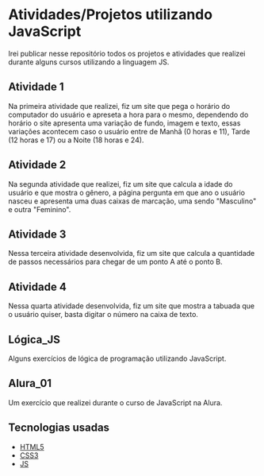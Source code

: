 # Atividades/Projetos utilizando JavaScript
Irei publicar nesse repositório todos os projetos e atividades que realizei durante alguns cursos utilizando a linguagem JS.

## Atividade 1
Na primeira atividade que realizei, fiz um site que pega o horário do computador do usuário e apreseta a hora para o mesmo, dependendo do horário o site apresenta uma variação de fundo, imagem e texto, essas variações acontecem caso o usuário entre de Manhã (0 horas e 11), Tarde (12 horas e 17) ou a Noite (18 horas e 24).

## Atividade 2
Na segunda atividade que realizei, fiz um site que calcula a idade do usuário e que mostra o gênero, a página pergunta em que ano o usuário nasceu e apresenta uma duas caixas de marcação, uma sendo "Masculino" e outra "Feminino".

## Atividade 3
Nessa terceira atividade desenvolvida, fiz um site que calcula a quantidade de passos necessários para chegar de um ponto A até o ponto B.

## Atividade 4
Nessa quarta atividade desenvolvida, fiz um site que mostra a tabuada que o usuário quiser, basta digitar o número na caixa de texto.

## Lógica_JS
Alguns exercícios de lógica de programação utilizando JavaScript.

## Alura_01
Um exercício que realizei durante o curso de JavaScript na Alura.

## Tecnologias usadas
- [HTML5](https://pt.wikipedia.org/wiki/HTML5)
- [CSS3](https://pt.wikipedia.org/wiki/CSS3#:~:text=CSS3%20é%20a%20terceira%20mais,web%20(página%20de%20internet).&text=Assim%2C%20o%20CSS3%20facilitará%20o,utilização%20de%20sites%20pelos%20usuários.)
- [JS](https://pt.wikipedia.org/wiki/JavaScript)
